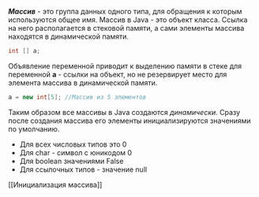 ***Массив*** - это группа данных одного типа, для обращения  к которым используются общее имя. 
Массив в Java - это объект класса. Ссылка на него располагается в стековой памяти, а сами элементы массива находятся в динамической памяти.
```Java
int [] a;
```
Объявление переменной приводит к выделению памяти в стеке для переменной **a** - ссылки на объект, но не резервирует место для элемента массива в динамической памяти. 
```Java
a = new int[5]; //Массив из 5 элементов
```
Таким образом все массивы в Java создаются *динамически*. Сразу после создания массива его элементы инициализируются значениями по умолчанию. 
- Для всех числовых типов это 0
- Для char - символ с юникодом 0
- Для boolean значениями False
- Для ссылочных типов - значение null

[[Инициализация массива]]
